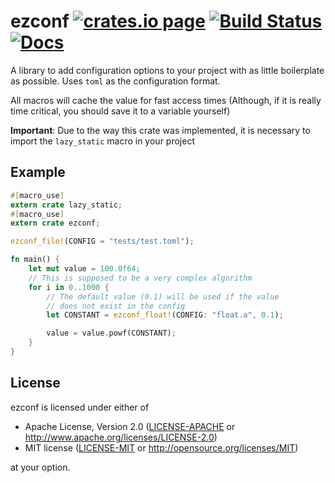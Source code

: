 ezconf [![crates.io page](http://meritbadge.herokuapp.com/ezconf)](https://crates.io/crates/ezconf) [![Build Status](https://travis-ci.org/Rahix/ezconf.svg?branch=master)](https://travis-ci.org/Rahix/ezconf) [![Docs](https://img.shields.io/badge/docs-0.1.0-blue.svg)](https://rahix.github.io/ezconf) 
======



A library to add configuration options to your project with as little
boilerplate as possible. Uses `toml` as the configuration format.

All macros will cache the value for fast access times (Although, if it is
really time critical, you should save it to a variable yourself)

**Important**: Due to the way this crate was implemented, it is necessary
to import the `lazy_static` macro in your project

## Example ##

```rust
#[macro_use]
extern crate lazy_static;
#[macro_use]
extern crate ezconf;

ezconf_file!(CONFIG = "tests/test.toml");

fn main() {
    let mut value = 100.0f64;
    // This is supposed to be a very complex algorithm
    for i in 0..1000 {
        // The default value (0.1) will be used if the value
        // does not exist in the config
        let CONSTANT = ezconf_float!(CONFIG: "float.a", 0.1);

        value = value.powf(CONSTANT);
    }
}
```

## License ##
ezconf is licensed under either of

 * Apache License, Version 2.0 ([LICENSE-APACHE](LICENSE-APACHE) or http://www.apache.org/licenses/LICENSE-2.0)
 * MIT license ([LICENSE-MIT](LICENSE-MIT) or http://opensource.org/licenses/MIT)

at your option.
